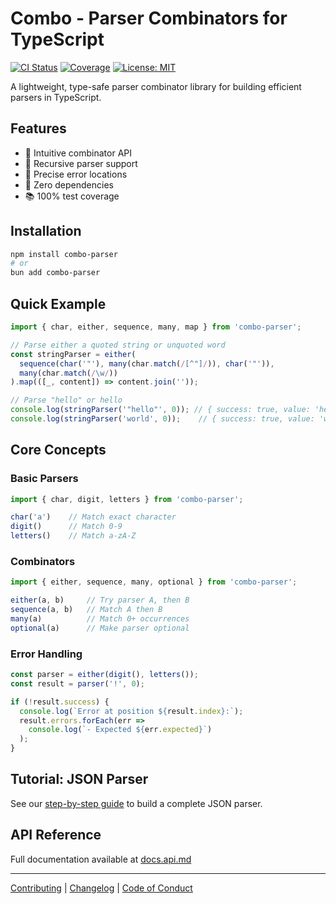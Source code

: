 # Combo - Parser Combinators for TypeScript

[![CI Status](https://github.com/yourusername/combo/actions/workflows/ci.yml/badge.svg)](https://github.com/yourusername/combo/actions)
[![Coverage](https://img.shields.io/codecov/c/github/yourusername/combo)](https://codecov.io/gh/yourusername/combo)
[![License: MIT](https://img.shields.io/badge/License-MIT-blue.svg)](https://opensource.org/licenses/MIT)

A lightweight, type-safe parser combinator library for building efficient parsers in TypeScript.

## Features

- 🧩 Intuitive combinator API
- 🚀 Recursive parser support
- 📍 Precise error locations
- 🧠 Zero dependencies
- 📚 100% test coverage

## Installation

```bash
npm install combo-parser
# or
bun add combo-parser
```

## Quick Example

```typescript
import { char, either, sequence, many, map } from 'combo-parser';

// Parse either a quoted string or unquoted word
const stringParser = either(
  sequence(char('"'), many(char.match(/[^"]/)), char('"')),
  many(char.match(/\w/))
).map(([_, content]) => content.join(''));

// Parse "hello" or hello
console.log(stringParser('"hello"', 0)); // { success: true, value: 'hello' }
console.log(stringParser('world', 0));    // { success: true, value: 'world' }
```

## Core Concepts

### Basic Parsers
```typescript
import { char, digit, letters } from 'combo-parser';

char('a')    // Match exact character
digit()      // Match 0-9  
letters()    // Match a-zA-Z
```

### Combinators
```typescript
import { either, sequence, many, optional } from 'combo-parser';

either(a, b)     // Try parser A, then B
sequence(a, b)   // Match A then B
many(a)          // Match 0+ occurrences
optional(a)      // Make parser optional
```

### Error Handling
```typescript
const parser = either(digit(), letters());
const result = parser('!', 0);

if (!result.success) {
  console.log(`Error at position ${result.index}:`);
  result.errors.forEach(err => 
    console.log(`- Expected ${err.expected}`)
  );
}
```

## Tutorial: JSON Parser

See our [step-by-step guide](docs/json-parser.md) to build a complete JSON parser.

## API Reference

Full documentation available at [docs.api.md](docs/api.md)

---

[Contributing](CONTRIBUTING.md) | [Changelog](CHANGELOG.md) | [Code of Conduct](CODE_OF_CONDUCT.md)
